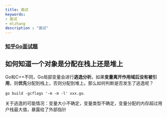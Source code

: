 ```yaml
---
title: 面试
keywords:
- 面试
- mlzhang
description : "面试"
---
```

### [知乎Go面试题](https://zhuanlan.zhihu.com/p/471490292)

## 如何知道一个对象是分配在栈上还是堆上



Go和C++不同，Go局部变量会进行**逃逸分析**。如果**变量离开作用域后没有被引用**，则**优先**分配到栈上，否则分配到堆上。那么如何判断是否发生了逃逸呢？

`go build -gcflags '-m -m -l' xxx.go`.

关于逃逸的可能情况：变量大小不确定，变量类型不确定，变量分配的内存超过用户栈最大值，暴露给了外部指针